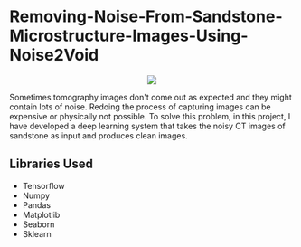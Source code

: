 # Removing-Noise-From-Sandstone-Microstructure-Images-Using-Noise2Void
<p align="center">
<img src="https://encrypted-tbn0.gstatic.com/images?q=tbn:ANd9GcS-NMBBuuNkU7IlOB9mmP2K6P11KUwzrJeBVfbN5MnYfA&usqp=CAU&ec=48665699">
</p>
<p>Sometimes tomography images don't come out as expected and they might contain lots of noise. Redoing the process of capturing images can be expensive or physically not possible. To solve this problem, in this project, I have developed a deep learning system that takes the noisy CT images of sandstone as input and produces clean images. </p>
<h2>Libraries Used</h2>
<ul>
  <li>Tensorflow</li>
  <li>Numpy</li>
  <li>Pandas </li>
  <li>Matplotlib</li>
  <li>Seaborn</li>
  <li>Sklearn</li>
</ul>
